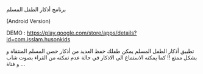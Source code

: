 برنامج أذكار الطفل المسلم

(Android Version)

DEMO : https://play.google.com/store/apps/details?id=com.isslam.husonkids

تطبيق أذكار الطفل المسلم يمكن طفلك حفظ العديد من أذكار حصن المسلم المنتقاة و بشكل ممتع !! كما يمكنه الاستماع الى الاذكار في حالة عدم تمكنه من القراء بصوت شاب و فتاة ...

